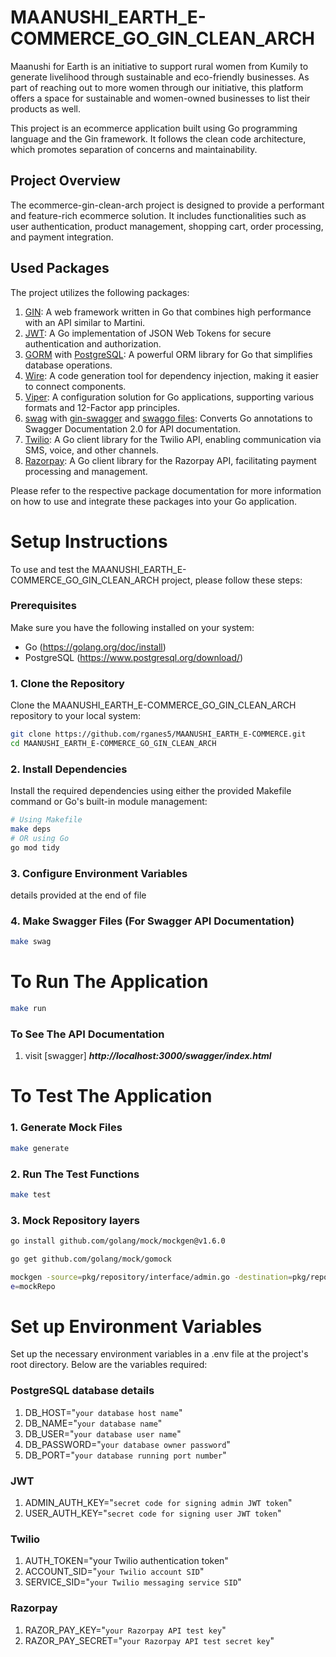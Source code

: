 # MAANUSHI_EARTH_E-COMMERCE_GO_GIN_CLEAN_ARCH
Maanushi for Earth is an initiative to support rural women from Kumily to generate livelihood through sustainable and eco-friendly businesses. As part of reaching out to more women through our initiative, this platform offers a space for sustainable and women-owned businesses to list their products as well.

This project is an ecommerce application built using Go programming language and the Gin framework. It follows the clean code architecture, which promotes separation of concerns and maintainability.

## Project Overview
The ecommerce-gin-clean-arch project is designed to provide a performant and feature-rich ecommerce solution. It includes functionalities such as user authentication, product management, shopping cart, order processing, and payment integration.

## Used Packages
The project utilizes the following packages:
1. [GIN](github.com/gin-gonic/gin): A web framework written in Go that combines high performance with an API similar to Martini.
2. [JWT](github.com/golang-jwt/jwt): A Go implementation of JSON Web Tokens for secure authentication and authorization.
3. [GORM](https://gorm.io/index.html) with [PostgreSQL](https://gorm.io/docs/connecting_to_the_database.html#PostgreSQL): A powerful ORM library for Go that simplifies database operations.
4. [Wire](https://github.com/google/wire): A code generation tool for dependency injection, making it easier to connect components.
5. [Viper](https://github.com/spf13/viper): A configuration solution for Go applications, supporting various formats and 12-Factor app principles.
6. [swag](https://github.com/swaggo/swag) with [gin-swagger](https://github.com/swaggo/gin-swagger) and [swaggo files](github.com/swaggo/files): Converts Go annotations to Swagger Documentation 2.0 for API documentation.
7. [Twilio](https://github.com/twilio/twilio-go): A Go client library for the Twilio API, enabling communication via SMS, voice, and other channels.
8. [Razorpay](https://github.com/razorpay/razorpay-go): A Go client library for the Razorpay API, facilitating payment processing and management.

Please refer to the respective package documentation for more information on how to use and integrate these packages into your Go application.

# Setup Instructions
To use and test the MAANUSHI_EARTH_E-COMMERCE_GO_GIN_CLEAN_ARCH project, please follow these steps:

### Prerequisites
Make sure you have the following installed on your system:
- Go (https://golang.org/doc/install)
- PostgreSQL (https://www.postgresql.org/download/)

### 1. Clone the Repository
Clone the MAANUSHI_EARTH_E-COMMERCE_GO_GIN_CLEAN_ARCH repository to your local system:
```bash
git clone https://github.com/rganes5/MAANUSHI_EARTH_E-COMMERCE.git
cd MAANUSHI_EARTH_E-COMMERCE_GO_GIN_CLEAN_ARCH
```
### 2. Install Dependencies
Install the required dependencies using either the provided Makefile command or Go's built-in module management:
```bash
# Using Makefile
make deps
# OR using Go
go mod tidy
```
### 3. Configure Environment Variables
details provided at the end of file
### 4. Make Swagger Files (For Swagger API Documentation)
```bash
make swag
```
# To Run The Application
```bash
make run
```
### To See The API Documentation
1. visit [swagger] ***http://localhost:3000/swagger/index.html***

# To Test The Application
### 1. Generate Mock Files
```bash
make generate
```
### 2. Run The Test Functions
```bash
make test
```
### 3. Mock Repository layers
```bash
go install github.com/golang/mock/mockgen@v1.6.0
```
```bash
go get github.com/golang/mock/gomock
```
```bash
mockgen -source=pkg/repository/interface/admin.go -destination=pkg/repository/mockRepo/mock_admin.go -packag
e=mockRepo
```

# Set up Environment Variables
Set up the necessary environment variables in a .env file at the project's root directory. Below are the variables required:
### PostgreSQL database details
1. DB_HOST="```your database host name```"
2. DB_NAME="```your database name```"
3. DB_USER="```your database user name```"
4. DB_PASSWORD="```your database owner password```"
5. DB_PORT="```your database running port number```"
### JWT
1. ADMIN_AUTH_KEY="```secret code for signing admin JWT token```"
2. USER_AUTH_KEY="```secret code for signing user JWT token```"
### Twilio
1. AUTH_TOKEN="your Twilio authentication token"
2. ACCOUNT_SID="```your Twilio account SID```"
3. SERVICE_SID="```your Twilio messaging service SID```"
### Razorpay
1. RAZOR_PAY_KEY="```your Razorpay API test key```"
2. RAZOR_PAY_SECRET="```your Razorpay API test secret key```"

